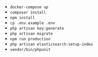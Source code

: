 
- `docker-compose up`
- `composer install`
- `npm install`
- `cp .env.example .env`
- `php artisan key:generate`
- `php artisan migrate`
- `npm run production`
- `php artisan elasticsearch:setup-index`
- `vendor/bin/phpunit`
